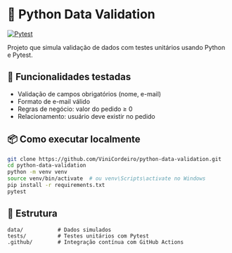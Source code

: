 # 🧪 Python Data Validation

[![Pytest](https://github.com/ViniCordeiro/python-data-validation/actions/workflows/pytest.yml/badge.svg)](https://github.com/ViniCordeiro/python-data-validation/actions)

Projeto que simula validação de dados com testes unitários usando Python e Pytest.

## 🚀 Funcionalidades testadas

- Validação de campos obrigatórios (nome, e-mail)
- Formato de e-mail válido
- Regras de negócio: valor do pedido ≥ 0
- Relacionamento: usuário deve existir no pedido

## 📦 Como executar localmente

```bash
git clone https://github.com/ViniCordeiro/python-data-validation.git
cd python-data-validation
python -m venv venv
source venv/bin/activate  # ou venv\Scripts\activate no Windows
pip install -r requirements.txt
pytest
```

## 📁 Estrutura

```
data/           # Dados simulados
tests/          # Testes unitários com Pytest
.github/        # Integração contínua com GitHub Actions
```